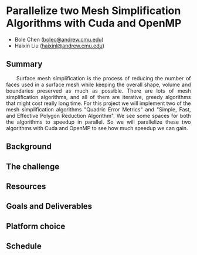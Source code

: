 # Parallelize two Mesh Simplification Algorithms with Cuda and OpenMP

- Bole Chen (bolec@andrew.cmu.edu)
- Haixin Liu (haixinl@andrew.cmu.edu)

## Summary

<p align="justify">&emsp;&emsp;Surface mesh simplification is the process of reducing the number of faces used in a surface mesh while keeping the overall shape, volume and boundaries preserved as much as possible. There are lots of mesh simplification algorithms, and all of them are iterative, greedy algorithms that might cost really long time. For this project we will implement two of the mesh simplification algorithms "Quadric Error Metrics" and "Simple, Fast, and Effective Polygon Reduction Algorithm". We see some spaces for both the algorithms to speedup in parallel. So we will parallelize these two algorithms with Cuda and OpenMP to see how much speedup we can gain.</p> 

## Background

## The challenge

## Resources

## Goals and Deliverables

## Platform choice 

## Schedule
